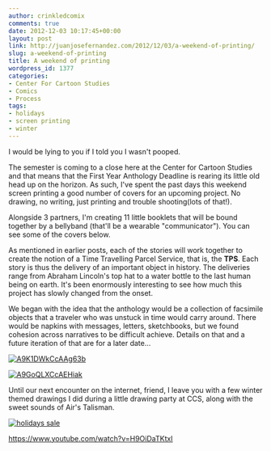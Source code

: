 ```yaml
---
author: crinkledcomix
comments: true
date: 2012-12-03 10:17:45+00:00
layout: post
link: http://juanjosefernandez.com/2012/12/03/a-weekend-of-printing/
slug: a-weekend-of-printing
title: A weekend of printing
wordpress_id: 1377
categories:
- Center For Cartoon Studies
- Comics
- Process
tags:
- holidays
- screen printing
- winter
---
```


I would be lying to you if I told you I wasn't pooped.

The semester is coming to a close here at the Center for Cartoon Studies and that means that the First Year Anthology Deadline is rearing its little old head up on the horizon. As such, I've spent the past days this weekend screen printing a good number of covers for an upcoming project. No drawing, no writing, just printing and trouble shooting(lots of that!).

Alongside 3 partners, I'm creating 11 little booklets that will be bound together by a bellyband (that'll be a wearable "communicator"). You can see some of the covers below.

As mentioned in earlier posts, each of the stories will work together to create the notion of a Time Travelling Parcel Service, that is, the **TPS**. Each story is thus the delivery of an important object in history. The deliveries range from Abraham Lincoln's top hat to a water bottle to the last human being on earth. It's been enormously interesting to see how much this project has slowly changed from the onset.

We began with the idea that the anthology would be a collection of facsimile objects that a traveler who was unstuck in time would carry around. There would be napkins with messages, letters, sketchbooks, but we found cohesion across narratives to be difficult achieve. Details on that and a future iteration of that are for a later date...

[![A9K1DWkCcAAg63b](http://fernandezjuanjose.files.wordpress.com/2012/12/a9k1dwkccaag63b.jpg?w=768)](http://fernandezjuanjose.files.wordpress.com/2012/12/a9k1dwkccaag63b.jpg)

[![A9GoQLXCcAEHiak](http://fernandezjuanjose.files.wordpress.com/2012/12/a9goqlxccaehiak.jpg?w=768)](http://fernandezjuanjose.files.wordpress.com/2012/12/a9goqlxccaehiak.jpg)

Until our next encounter on the internet, friend, I leave you with a few winter themed drawings I did during a little drawing party at CCS, along with the sweet sounds of Air's Talisman.

[![holidays sale](http://fernandezjuanjose.files.wordpress.com/2012/12/holidays-sale1.jpg?w=764)](http://fernandezjuanjose.files.wordpress.com/2012/12/holidays-sale1.jpg)

https://www.youtube.com/watch?v=H9OiDaTKtxI
